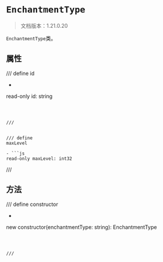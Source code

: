 # `EnchantmentType`

> 文档版本：1.21.0.20

`EnchantmentType`类。

## 属性

/// define
id

- ```js
read-only id: string
```



///


/// define
maxLevel

- ```js
read-only maxLevel: int32
```



///


## 方法

/// define
constructor

- ```js
new constructor(enchantmentType: string): EnchantmentType
```



///

